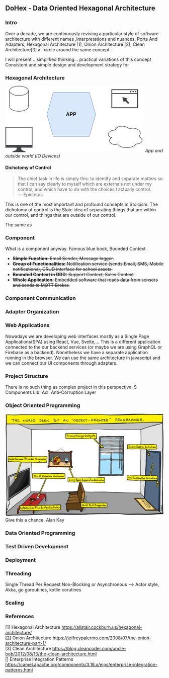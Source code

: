 ## DoHex - Data Oriented Hexagonal Architecture 

### Intro

Over a decade, we are continuously reviving a particular style of software architecture with different names ,interpretations and nuances. Ports And Adapters, Hexagonal Architecture [1], Onion Architecture [2], Clean Architecture[3] all circle around the same concept.  
 
I will present ...simplified thinking... practical variations of this concept
Consistent and simple design and development strategy for 
 
### Hexagonal Architecture
![Hex1](https://raw.githubusercontent.com/alicemunsal/dohex/master/diagrams/1.drawio.png)
*App and outside world (IO Devices)*

#### Dichotomy of Control

> The chief task in life is simply this: to identify and separate matters so that I can say clearly to myself which are externals not under my control, and which have to do with the choices I actually control.  
> — Epictetus

This is one of the most important and profound concepts in Stoicism. The dichotomy of control is the Stoic idea of separating things that are within our control, and things that are outside of our control.   

The same as   

### Component 

What is a component anyway. 
Famous blue book, Bounded Context
* ~~**Simple Function:** Email Sender, Message logger.~~  
* ~~**Group of Functionalities:** Notification service (sends Email, SMS, Mobile notifications),  CRUD interface for school assets.~~
* ~~**Bounded Context in DDD:** Support Context, Sales Context~~
* ~~**Whole Application:** Embedded software that reads data from sensors and sends to MQTT Broker.~~ 


### Component Communication

### Adapter Organization

### Web Applications

Nowadays we are developing web interfaces mostly as a Single Page Applications(SPA) using React, Vue, Svelte,... This is a different application connected to the our backend services (or maybe we are using GraphQL or Firebase as a backend). Nonetheless we have a separate application running in the browser. We can use the same architecture in javascript and we can connect our UI components through adapters.

### Project Structure
There is no such thing as complex project in this perspective. S
Components
Lib: 
Acl: Anti-Corruption Layer 

### Object Oriented Programming
![OO Programmer](https://raw.githubusercontent.com/alicemunsal/dohex/master/diagrams/ooprogrammer.png)
Give this a chance.
Alan Kay 

### Data Oriented Programming

### Test Driven Development

### Deployment


### Threading
Single Thread Per Request
Non-Blocking or Asynchronous  --> Actor style, Akka, go goroutines, kotlin corutines

### Scaling

### References
[1] Hexagonal Architecture https://alistair.cockburn.us/hexagonal-architecture/  
[2] Onion Architecture https://jeffreypalermo.com/2008/07/the-onion-architecture-part-1/  
[3] Clean Architecture https://blog.cleancoder.com/uncle-bob/2012/08/13/the-clean-architecture.html  
[] Enterprise Integration Patterns https://camel.apache.org/components/3.18.x/eips/enterprise-integration-patterns.html  

<!--stackedit_data:
eyJoaXN0b3J5IjpbODM2MjQyNTY1LDEyNzYzNDU4NiwtMTYwND
U1NzY1OSwyMDk5NDUxMTk2LDE2NDcyMDczODQsLTcwMzQyMTYz
NSwxNjMyODUxODcyLC03Nzc3MjM3NTEsLTExMjg2MDcxNTMsND
EwMDMwNjA5LC0xMzU2MzE3MjQ3LC03ODYyODI3OSwxNjkwNjUw
NTQ4LC0zNTI4ODI4MzcsLTE2NTcyMDU1NSwtNjcyMjIyNzA0LD
M2MjkwNDY5Niw0ODIzMjAxNDYsLTkyNDczMzQ2MCw5NTcyNDMz
MTNdfQ==
-->